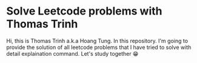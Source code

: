 # Solve Leetcode problems with Thomas Trinh

Hi, this is Thomas Trinh a.k.a Hoang Tung. In this repository. I'm going to provide the solution of all leetcode problems that I have tried to solve with detail explaination command. Let's study together 😁
